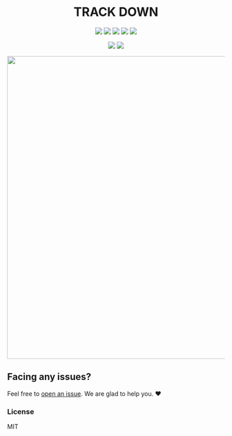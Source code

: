 <h1 align="center">TRACK DOWN</h1>
<div align="center">

<a href="https://github.com/Track-Down/track-down/stargazers"><img src="https://img.shields.io/github/stars/Track-Down/track-down?style=flat"/></a>
<a href="https://github.com/Track-Down/track-down/network/members"><img src="https://img.shields.io/github/forks/Track-Down/track-down?style=flat"/></a>
<a href="https://github.com/Track-Down/track-down/pulls"><img src="https://img.shields.io/github/issues-pr/Track-Down/track-down?style=flat?color=yellow"/></a>
<a href="https://github.com/Track-Down/track-down/issues"><img src="https://img.shields.io/github/issues/Track-Down/track-down?style=flat"/></a>
<a href="https://github.com/Track-Down/track-down/graphs/contributors"><img src="https://img.shields.io/github/contributors/Track-Down/track-down?color=orange"/></a>
<br>
  
![](https://img.shields.io/badge/Star-If_Liked-%23FF0000.svg?&style=flat&logoColor=white&color=white)
![](https://img.shields.io/badge/Fork-If_you_found_interesting-%23FF0000.svg?&style=flat&logoColor=white&color=white)<br>
  
<img width=700 src="https://image.freepik.com/free-vector/people-search-concept-illustration_114360-2656.jpg" />
</div>  

## Facing any issues?

Feel free to [open an issue](https://github.com/Track-Down/track-down/issues/new?assignees=&labels=Query&title=Query). We are glad to help you. ❤️

### License
MIT

